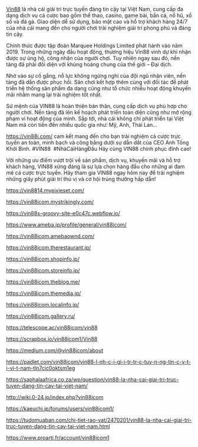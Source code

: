 <p><a href="https://vin88i.com/">Vin88</a> l&agrave; nh&agrave; c&aacute;i giải tr&iacute; trực tuyến đ&aacute;ng tin cậy tại Việt Nam, cung cấp đa dạng dịch vụ c&aacute; cược bao gồm thể thao, casino, game b&agrave;i, bắn c&aacute;, nổ hũ, xổ số v&agrave; đ&aacute; g&agrave;. Giao diện dễ sử dụng, bảo mật cao v&agrave; hỗ trợ kh&aacute;ch h&agrave;ng 24/7 của nh&agrave; c&aacute;i mang đến cho người chơi trải nghiệm giải tr&iacute; phong ph&uacute; v&agrave; đ&aacute;ng tin cậy.</p>

<p>Ch&iacute;nh thức được tập đo&agrave;n Marquee Holdings Limited ph&aacute;t h&agrave;nh v&agrave;o năm 2019. Trong những ng&agrave;y đầu hoạt động, thương hiệu Vin88 vinh dự khi nhận được sự ủng hộ, c&ocirc;ng nhận của người chơi. Tuy nhi&ecirc;n ngay sau đ&oacute;, nền tảng đ&atilde; phải đối diện với khủng hoảng chung của thế giới &ndash; Đại dịch.</p>

<p>Nhờ v&agrave;o sự cố gắng, nỗ lực kh&ocirc;ng ngừng nghỉ của đội ngũ nh&acirc;n vi&ecirc;n, nền tảng đ&atilde; dần được phục hồi. S&acirc;n chơi kết hợp th&ecirc;m c&ugrave;ng với đối t&aacute;c để ph&aacute;t triển hệ thống sản phẩm đa dạng cũng như tổ chức nhiều hoạt động khuyến m&atilde;i nhằm mang lại trải nghiệm tốt nhất.</p>

<p>Sứ mệnh của VIN88 l&agrave; ho&agrave;n thiện bản th&acirc;n, cung cấp dịch vụ ph&ugrave; hợp cho người chơi. Nền tảng đ&atilde; l&ecirc;n kế hoạch ph&aacute;t triển to&agrave;n diện cũng như mở rộng phạm vi hoạt động của m&igrave;nh. Sắp tới, nh&agrave; c&aacute;i kh&ocirc;ng chỉ ph&aacute;t triển tại Việt Nam m&agrave; c&ograve;n tiến đến nhiều quốc gia như: Mỹ, Anh, Th&aacute;i Lan&hellip;</p>

<p><a href="https://vin88i.com/">https://vin88i.com/</a> cam kết mang đến cho bạn trải nghiệm c&aacute; cược trực tuyến an to&agrave;n, minh bạch v&agrave; c&ocirc;ng bằng dưới sự dẫn dắt của CEO Anh Tống Khởi B&igrave;nh. #VIN88&nbsp; #Nh&agrave;C&aacute;iH&agrave;ngĐầu H&atilde;y c&ugrave;ng VIN88 chinh phục đỉnh cao!</p>

<p>Với những ưu điểm vượt trội về sản phẩm, dịch vụ, khuyến m&atilde;i v&agrave; hỗ trợ kh&aacute;ch h&agrave;ng, VIN88 xứng đ&aacute;ng l&agrave; sự lựa chọn h&agrave;ng đầu cho những ai đam m&ecirc; c&aacute; cược trực tuyến. H&atilde;y tham gia VIN88 ngay h&ocirc;m nay để trải nghiệm những gi&acirc;y ph&uacute;t giải tr&iacute; th&uacute; vị v&agrave; cơ hội tr&uacute;ng thưởng hấp dẫn!</p>

<p><a href="https://vin8814.mypixieset.com/">https://vin8814.mypixieset.com/</a></p>

<p><a href="https://vin88icom.mystrikingly.com/">https://vin88icom.mystrikingly.com/</a></p>

<p><a href="https://vin88s-groovy-site-e0c47c.webflow.io/">https://vin88s-groovy-site-e0c47c.webflow.io/</a></p>

<p><a href="https://www.ameba.jp/profile/general/vin88icom/">https://www.ameba.jp/profile/general/vin88icom/</a></p>

<p><a href="https://vin88icom.amebaownd.com/">https://vin88icom.amebaownd.com/</a></p>

<p><a href="https://vin88icom.therestaurant.jp/">https://vin88icom.therestaurant.jp/</a></p>

<p><a href="https://vin88icom.shopinfo.jp/">https://vin88icom.shopinfo.jp/</a></p>

<p><a href="https://vin88icom.storeinfo.jp/">https://vin88icom.storeinfo.jp/</a></p>

<p><a href="https://vin88icom.theblog.me/">https://vin88icom.theblog.me/</a></p>

<p><a href="https://vin88icom.themedia.jp/">https://vin88icom.themedia.jp/</a></p>

<p><a href="https://vin88icom.localinfo.jp/">https://vin88icom.localinfo.jp/</a></p>

<p><a href="https://vin88icom.gallery.ru/">https://vin88icom.gallery.ru/</a></p>

<p><a href="https://telescope.ac/vin88icom/vin88">https://telescope.ac/vin88icom/vin88</a></p>

<p><a href="https://scrapbox.io/vin88icom1/Vin88">https://scrapbox.io/vin88icom1/Vin88</a></p>

<p><a href="https://medium.com/@vin88icom/about">https://medium.com/@vin88icom/about</a></p>

<p><a href="https://padlet.com/vin88icom/vin88-l-nh-c-i-gi-i-tr-tr-c-tuy-n-ng-tin-c-y-t-i-vi-t-nam-tln7cic0oktsm1eg">https://padlet.com/vin88icom/vin88-l-nh-c-i-gi-i-tr-tr-c-tuy-n-ng-tin-c-y-t-i-vi-t-nam-tln7cic0oktsm1eg</a></p>

<p><a href="https://saphalaafrica.co.za/wp/question/vin88-la-nha-cai-giai-tri-truc-tuyen-dang-tin-cay-tai-viet-nam/">https://saphalaafrica.co.za/wp/question/vin88-la-nha-cai-giai-tri-truc-tuyen-dang-tin-cay-tai-viet-nam/</a></p>

<p><a href="http://wiki.0-24.jp/index.php?vin88icom">http://wiki.0-24.jp/index.php?vin88icom</a></p>

<p><a href="https://kaeuchi.jp/forums/users/vin88icom1/">https://kaeuchi.jp/forums/users/vin88icom1/</a></p>

<p><a href="https://tudomuaban.com/chi-tiet-rao-vat/2470201/vin88-la-nha-cai-giai-tri-truc-tuyen-dang-tin-cay-tai-viet-nam.html">https://tudomuaban.com/chi-tiet-rao-vat/2470201/vin88-la-nha-cai-giai-tri-truc-tuyen-dang-tin-cay-tai-viet-nam.html</a></p>

<p><a href="https://www.proarti.fr/account/vin88icom1">https://www.proarti.fr/account/vin88icom1</a></p>
